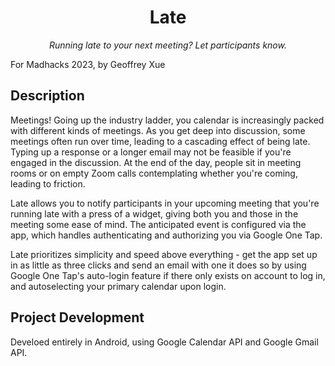 <div align="center">
  
# Late
_Running late to your next meeting? Let participants know._

</div>

For Madhacks 2023, by Geoffrey Xue

## Description

Meetings! Going up the industry ladder, you calendar is increasingly packed with different kinds of meetings. As you get deep into discussion, some meetings often run over time, leading to a cascading effect of being late. Typing up a response or a longer email may not be feasible if you're engaged in the discussion. At the end of the day, people sit in meeting rooms or on empty Zoom calls contemplating whether you're coming, leading to friction.

Late allows you to notify participants in your upcoming meeting that you're running late with a press of a widget, giving both you and those in the meeting some ease of mind. The anticipated event is configured via the app, which handles authenticating and authorizing you via Google One Tap.

Late prioritizes simplicity and speed above everything - get the app set up in as little as three clicks and send an email with one it does so by using Google One Tap's auto-login feature if there only exists on account to log in, and autoselecting your primary calendar upon login.

## Project Development

Develoed entirely in Android, using Google Calendar API and Google Gmail API.
